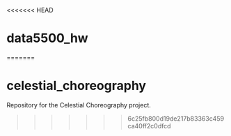 <<<<<<< HEAD
# data5500_hw
=======
# celestial_choreography
Repository for the Celestial Choreography project.
>>>>>>> 6c25fb800d19de217b83363c459ca40ff2c0dfcd
